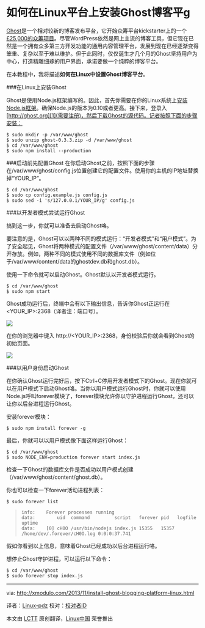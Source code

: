 如何在Linux平台上安装Ghost博客平g
===
[Ghost][1]是一个相对较新的博客发布平台，它开始众筹平台kickstarter上的一个[£25,000的众筹项目][2]。尽管WordPress依然是网上主流的博客工具，但它现在已然是一个拥有众多第三方开发功能的通用内容管理平台，发展到现在已经逐渐变得笨重、复杂以至于难以维护。但于此同时，仅仅诞生才几个月的Ghost坚持用户为中心，打造精雕细琢的用户界面，承诺要做一个纯粹的博客平台。

在本教程中，我将描述**如何在Linux中设置Ghost博客平台**。

###在Linux上安装Ghost

Ghost是使用Node.js框架编写的。因此，首先你需要在你的Linux系统上[安装Node.js框架][3]。确保Node.js的版本为0.10或者更高。接下来，登录入[http://ghost.org][1](需要注册)，然后下载Ghost的源代码。记者按照下面的步骤安装：
	
	$ sudo mkdir -p /var/www/ghost
	$ sudo unzip ghost-0.3.3.zip -d /var/www/ghost
	$ cd /var/www/ghost
	$ sudo npm install --production

###启动前先配置Ghost
在你启动Ghost之前，按照下面的步骤在/var/www/ghost/config.js位置创建它的配置文件。使用你的主机的IP地址替换掉“YOUR_IP”。

	$ cd /var/www/ghost
	$ sudo cp config.example.js config.js
	$ sudo sed -i 's/127.0.0.1/YOUR_IP/g' config.js

###以开发者模式尝试运行Ghost

搞到这一步，你就可以准备去启动Ghost咯。

要注意的是，Ghost可以以两种不同的模式运行：“开发者模式”和“用户模式”。为了安全起见，Ghost将两种模式的配置文件（/var/www/ghost/content/data）分开存放。例如，两种不同的模式使用不同的数据库文件（例如位于/var/www/content/data的ghostdev.db和ghost.db）。

使用一下命令就可以启动Ghost。Ghost默认以开发者模式运行。

	$ cd /var/www/ghost
	$ sudo npm start

Ghost成功运行后，终端中会有以下输出信息，告诉你Ghost正运行在<YOUR_IP>:2368（译者注：端口号）。

[![](http://farm8.staticflickr.com/7317/10881189204_d714f11321_z.jpg)][4]

在你的浏览器中键入 http://<YOUR_IP>:2368，身份校验后你就会看到Ghost的初始页面。

[![](http://farm4.staticflickr.com/3750/10881348733_f77d220de6_z.jpg)][5]

###以用户身份启动Ghost

在你确认Ghost运行完好后，按下Ctrl+C停用开发者模式下的Ghost。现在你就可以在用户模式下启动Ghost咯。当你以用户模式运行Ghost时，你就可以使用Node.js呼叫forever模块了，forever模块允许你以守护进程运行Ghost，还可以让你以后台进程运行Ghost。

安装forever模块：

	$ sudo npm install forever -g

最后，你就可以以用户模式像下面这样运行Ghost：

	$ cd /var/www/ghost
	$ sudo NODE_ENV=production forever start index.js

检查一下Ghost的数据库文件是否成功以用户模式创建（/var/www/ghost/content/ghost.db）。

你也可以检查一下forever活动进程列表：

	$ sudo forever list

>     info:    Forever processes running
>     data:        uid  command         script   forever pid   logfile                     uptime
>     data:    [0] cH0O /usr/bin/nodejs index.js 15355   15357 /home/dev/.forever/cH0O.log 0:0:0:37.741 

假如你看到以上信息，意味着Ghost已经成功以后台进程运行咯。

想停止Ghost守护进程，可以运行以下命令：
	
	$ cd /var/www/ghost
	$ sudo forever stop index.js

--------------------------------------------------------------------------------

via: http://xmodulo.com/2013/11/install-ghost-blogging-platform-linux.html

译者：[Linux-pdz](https://github.com/Linux-pdz) 校对：[校对者ID](https://github.com/校对者ID)

本文由 [LCTT](https://github.com/LCTT/TranslateProject) 原创翻译，[Linux中国](http://linux.cn/) 荣誉推出

[1]:https://ghost.org/
[2]:http://www.kickstarter.com/projects/johnonolan/ghost-just-a-blogging-platform
[3]:http://ask.xmodulo.com/install-node-js-linux.html
[4]:http://www.flickr.com/photos/xmodulo/10881189204/
[5]:http://www.flickr.com/photos/xmodulo/10881348733/
